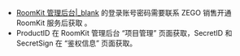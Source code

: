 <div class="mk-hint"> 

- [RoomKit 管理后台\|_blank](https://roomkit.zego.im/console) 的登录账号密码需要联系 ZEGO 销售开通 RoomKit 服务后获取 。
- ProductID 在 RoomKit 管理后台 “项目管理” 页面获取，SecretID 和 SecretSign 在 “鉴权信息” 页面获取。

</div>
